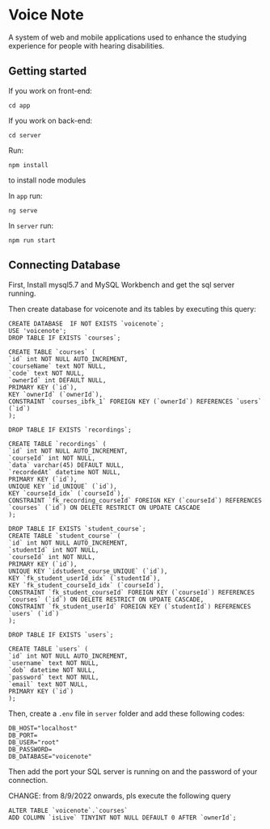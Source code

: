 # Voice Note

A system of web and mobile applications used to enhance the studying experience for people with hearing disabilities.

## Getting started

If you work on front-end:

`cd app`

If you work on back-end:

`cd server`

Run:

`npm install`

to install node modules

In `app` run:

`ng serve`

In `server` run:

`npm run start`

## Connecting Database

First, Install mysql5.7 and MySQL Workbench and get the sql server running.

Then create database for voicenote and its tables by executing this query:

    CREATE DATABASE  IF NOT EXISTS `voicenote`;
    USE 'voicenote';
    DROP TABLE IF EXISTS `courses`;

    CREATE TABLE `courses` (
    `id` int NOT NULL AUTO_INCREMENT,
    `courseName` text NOT NULL,
    `code` text NOT NULL,
    `ownerId` int DEFAULT NULL,
    PRIMARY KEY (`id`),
    KEY `ownerId` (`ownerId`),
    CONSTRAINT `courses_ibfk_1` FOREIGN KEY (`ownerId`) REFERENCES `users` (`id`)
    );

    DROP TABLE IF EXISTS `recordings`;

    CREATE TABLE `recordings` (
    `id` int NOT NULL AUTO_INCREMENT,
    `courseId` int NOT NULL,
    `data` varchar(45) DEFAULT NULL,
    `recordedAt` datetime NOT NULL,
    PRIMARY KEY (`id`),
    UNIQUE KEY `id_UNIQUE` (`id`),
    KEY `courseId_idx` (`courseId`),
    CONSTRAINT `fk_recording_courseId` FOREIGN KEY (`courseId`) REFERENCES `courses` (`id`) ON DELETE RESTRICT ON UPDATE CASCADE
    );

    DROP TABLE IF EXISTS `student_course`;
    CREATE TABLE `student_course` (
    `id` int NOT NULL AUTO_INCREMENT,
    `studentId` int NOT NULL,
    `courseId` int NOT NULL,
    PRIMARY KEY (`id`),
    UNIQUE KEY `idstudent_course_UNIQUE` (`id`),
    KEY `fk_student_userId_idx` (`studentId`),
    KEY `fk_student_courseId_idx` (`courseId`),
    CONSTRAINT `fk_student_courseId` FOREIGN KEY (`courseId`) REFERENCES `courses` (`id`) ON DELETE RESTRICT ON UPDATE CASCADE,
    CONSTRAINT `fk_student_userId` FOREIGN KEY (`studentId`) REFERENCES `users` (`id`)
    );

    DROP TABLE IF EXISTS `users`;

    CREATE TABLE `users` (
    `id` int NOT NULL AUTO_INCREMENT,
    `username` text NOT NULL,
    `dob` datetime NOT NULL,
    `password` text NOT NULL,
    `email` text NOT NULL,
    PRIMARY KEY (`id`)
    );

Then, create a `.env` file in `server` folder and add these following codes:

    DB_HOST="localhost"
    DB_PORT=
    DB_USER="root"
    DB_PASSWORD=
    DB_DATABASE="voicenote"

Then add the port your SQL server is running on and the password of your connection.

CHANGE: from 8/9/2022 onwards, pls execute the following query

    ALTER TABLE `voicenote`.`courses` 
    ADD COLUMN `isLive` TINYINT NOT NULL DEFAULT 0 AFTER `ownerId`;


